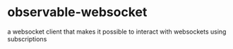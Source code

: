 # observable-websocket

a websocket client that makes it possible to interact with websockets using subscriptions
